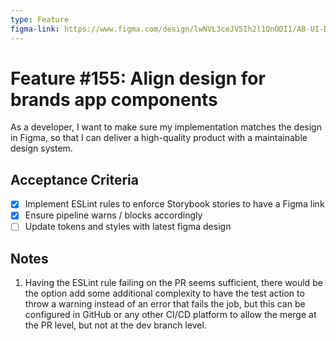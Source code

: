 ```yaml
---
type: Feature
figma-link: https://www.figma.com/design/lwNVL3ceJV5Ih2l1QnODI1/AB-UI-Design-System?version-id=2251162652078160692&node-id=0-1&p=f&viewport=491%2C404%2C1.08&t=5sooYvUwRCxVLyIL-0
---
```


# Feature #155: Align design for brands app components

As a developer, I want to make sure my implementation matches the design in Figma, so that I can deliver a high-quality product with a maintainable design system.

## Acceptance Criteria

- [x] Implement ESLint rules to enforce Storybook stories to have a Figma link
- [x] Ensure pipeline warns / blocks accordingly
- [ ] Update tokens and styles with latest figma design

## Notes


1. Having the ESLint rule failing on the PR seems sufficient, there would be the option add some additional complexity to have the test action to throw a warning instead of an error that fails the job, but this can be configured in GitHub or any other CI/CD platform to allow the merge at the PR level, but not at the dev branch level.
